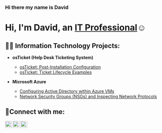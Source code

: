 ### Hi there my name is David

<h1>Hi, I'm David, an <a href="https://linkedin.com/in/Josh">IT Professional</a>☺</h1>

<h2>👨‍💻 Information Technology Projects:</h2>

- <b>osTicket (Help Desk Ticketing System)</b>

  - [osTicket: Post-Installation Configuration](https://github.com/Davidtorpey89/post-install-config)
  - [osTicket: Ticket Lifecycle Examples](https://github.com/Davidtorpey89/ticket-lifecycle)
- <b>Microsoft Azure</b>
  - [Configuring Active Directory within Azure VMs](https://github.com/Davidtorpey89/configure-ad)
  - [Network Security Groups (NSGs) and Inspecting Network Protocols](https://github.com/Davidtorpey89/azure-network-protocols)

<h2>🤳Connect with me:</h2>

[<img align="left" alt="Josh | Twitter" width="22px" src="https://cdn.jsdelivr.net/npm/simple-icons@v3/icons/twitter.svg" />][twitter]
[<img align="left" alt="Josh | LinkedIn" width="22px" src="https://cdn.jsdelivr.net/npm/simple-icons@v3/icons/linkedin.svg" />][linkedin]
[<img align="left" alt="Josh | Instagram" width="22px" src="https://cdn.jsdelivr.net/npm/simple-icons@v3/icons/instagram.svg" />][instagram]

[twitter]: https://twitter.com/David
[instagram]: https://www.instagram.com/David
[linkedin]: https://linkedin.com/in/David

